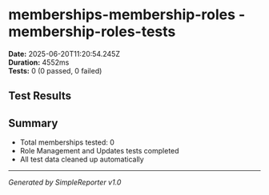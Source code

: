 # memberships-membership-roles - membership-roles-tests

**Date:** 2025-06-20T11:20:54.245Z  
**Duration:** 4552ms  
**Tests:** 0 (0 passed, 0 failed)

## Test Results



## Summary

- Total memberships tested: 0
- Role Management and Updates tests completed
- All test data cleaned up automatically

---
*Generated by SimpleReporter v1.0*
